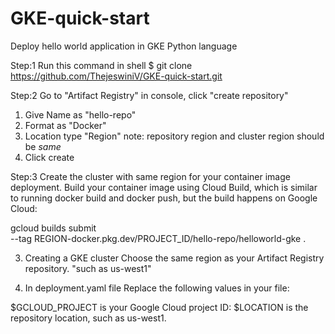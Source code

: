 # GKE-quick-start
Deploy hello world application in GKE
Python language

Step:1 
Run this command in shell
 $ git clone https://github.com/ThejeswiniV/GKE-quick-start.git

Step:2
Go to "Artifact Registry" in console, click "create repository"
 1. Give Name as "hello-repo"
 2. Format as "Docker"
 3. Location type "Region"
    note: repository region and cluster region should be *same*
 4. Click create

Step:3
Create the cluster with same region for your container image deployment.
Build your container image using Cloud Build, which is similar to running docker build and docker push, but the build happens on Google Cloud:

gcloud builds submit \
  --tag REGION-docker.pkg.dev/PROJECT_ID/hello-repo/helloworld-gke .
  
3. Creating a GKE cluster
Choose the same region as your Artifact Registry repository.
"such as us-west1"

4.  In deployment.yaml file 
Replace the following values in your file:

$GCLOUD_PROJECT is your Google Cloud project ID:
$LOCATION is the repository location, such as us-west1.
